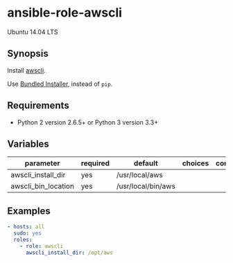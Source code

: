 # ansible-role-awscli
Ubuntu 14.04 LTS

## Synopsis

Install [awscli](https://aws.amazon.com/cli/).

Use [Bundled Installer](http://docs.aws.amazon.com/ja_jp/cli/latest/userguide/installing.html#install-bundle-other-os), instead of `pip`.

## Requirements

- Python 2 version 2.6.5+ or Python 3 version 3.3+

## Variables

| parameter | required | default | choices | comments |
| --- | --- | --- | --- | --- |
| awscli_install_dir | yes | /usr/local/aws |  |  |
| awscli_bin_location | yes | /usr/local/bin/aws |  |  |

## Examples

```yaml:paybook.yaml
- hosts: all
  sudo: yes
  roles:
    - role: awscli
      awscli_install_dir: /opt/aws
```
